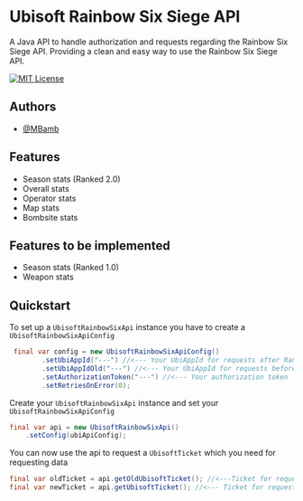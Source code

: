# Ubisoft Rainbow Six Siege API

A Java API to handle authorization and requests regarding the Rainbow Six Siege API. Providing a clean and easy way to use the Rainbow Six Siege API.


[![MIT License](https://img.shields.io/badge/License-MIT-green.svg)](https://choosealicense.com/licenses/mit/)


## Authors

- [@MBamb](https://github.com/MBamb)

## Features

- Season stats (Ranked 2.0)
- Overall stats
- Operator stats
- Map stats
- Bombsite stats

## Features to be implemented

- Season stats (Ranked 1.0)
- Weapon stats

## Quickstart

To set up a `UbisoftRainbowSixApi` instance you have to create a `UbisoftRainbowSixApiConfig`

```java
 final var config = new UbisoftRainbowSixApiConfig()
    	.setUbiAppId("---") //<--- Your UbiAppId for requests after Ranked 2.0
    	.setUbiAppIdOld("---") //<--- Your UbiAppId for requests before Ranked 2.0
    	.setAuthorizationToken("---") //<--- Your authorization token
    	.setRetriesOnError(0);
```

Create your `UbisoftRainbowSixApi` instance and set your `UbisoftRainbowSixApiConfig`

```java
final var api = new UbisoftRainbowSixApi()
	.setConfig(ubiApiConfig);
```
You can now use the api to request a `UbisoftTicket` which you need for requesting data

```java
final var oldTicket = api.getOldUbisoftTicket(); //<---Ticket for requests before Ranked 2.0
final var newTicket = api.getUbisoftTicket(); //<--- Ticket for requests after Ranked 2.0
```
